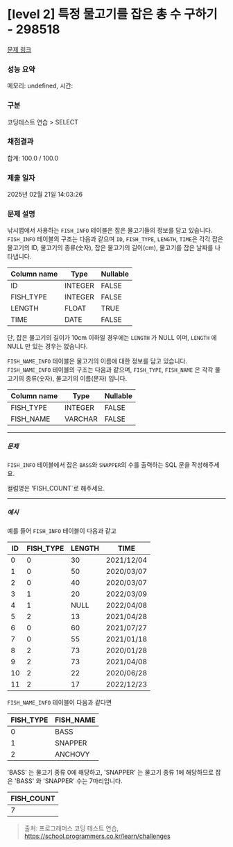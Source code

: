 # [level 2] 특정 물고기를 잡은 총 수 구하기 - 298518 

[문제 링크](https://school.programmers.co.kr/learn/courses/30/lessons/298518?language=mysql) 

### 성능 요약

메모리: undefined, 시간: 

### 구분

코딩테스트 연습 > SELECT

### 채점결과

합계: 100.0 / 100.0

### 제출 일자

2025년 02월 21일 14:03:26

### 문제 설명

<p>낚시앱에서 사용하는 <code>FISH_INFO</code> 테이블은 잡은 물고기들의 정보를 담고 있습니다. <code>FISH_INFO</code> 테이블의 구조는 다음과 같으며 <code>ID</code>, <code>FISH_TYPE</code>, <code>LENGTH</code>, <code>TIME</code>은 각각 잡은 물고기의 ID, 물고기의 종류(숫자), 잡은 물고기의 길이(cm), 물고기를 잡은 날짜를 나타냅니다. </p>
<table class="table">
        <thead><tr>
<th>Column name</th>
<th>Type</th>
<th>Nullable</th>
</tr>
</thead>
        <tbody><tr>
<td>ID</td>
<td>INTEGER</td>
<td>FALSE</td>
</tr>
<tr>
<td>FISH_TYPE</td>
<td>INTEGER</td>
<td>FALSE</td>
</tr>
<tr>
<td>LENGTH</td>
<td>FLOAT</td>
<td>TRUE</td>
</tr>
<tr>
<td>TIME</td>
<td>DATE</td>
<td>FALSE</td>
</tr>
</tbody>
      </table>
<p>단, 잡은 물고기의 길이가 10cm 이하일 경우에는 <code>LENGTH</code> 가 NULL 이며, <code>LENGTH</code> 에 NULL 만 있는 경우는 없습니다.</p>

<p><code>FISH_NAME_INFO</code> 테이블은 물고기의 이름에 대한 정보를 담고 있습니다. <code>FISH_NAME_INFO</code> 테이블의 구조는 다음과 같으며, <code>FISH_TYPE</code>, <code>FISH_NAME</code> 은 각각 물고기의 종류(숫자), 물고기의 이름(문자) 입니다.</p>
<table class="table">
        <thead><tr>
<th>Column name</th>
<th>Type</th>
<th>Nullable</th>
</tr>
</thead>
        <tbody><tr>
<td>FISH_TYPE</td>
<td>INTEGER</td>
<td>FALSE</td>
</tr>
<tr>
<td>FISH_NAME</td>
<td>VARCHAR</td>
<td>FALSE</td>
</tr>
</tbody>
      </table>
<hr>

<h5>문제</h5>

<p><code>FISH_INFO</code> 테이블에서 잡은 <code>BASS</code>와 <code>SNAPPER</code>의 수를 출력하는 SQL 문을 작성해주세요. </p>

<p>컬럼명은 'FISH_COUNT`로 해주세요.</p>

<hr>

<h5>예시</h5>

<p>예를 들어 <code>FISH_INFO</code> 테이블이 다음과 같고</p>
<table class="table">
        <thead><tr>
<th>ID</th>
<th>FISH_TYPE</th>
<th>LENGTH</th>
<th>TIME</th>
</tr>
</thead>
        <tbody><tr>
<td>0</td>
<td>0</td>
<td>30</td>
<td>2021/12/04</td>
</tr>
<tr>
<td>1</td>
<td>0</td>
<td>50</td>
<td>2020/03/07</td>
</tr>
<tr>
<td>2</td>
<td>0</td>
<td>40</td>
<td>2020/03/07</td>
</tr>
<tr>
<td>3</td>
<td>1</td>
<td>20</td>
<td>2022/03/09</td>
</tr>
<tr>
<td>4</td>
<td>1</td>
<td>NULL</td>
<td>2022/04/08</td>
</tr>
<tr>
<td>5</td>
<td>2</td>
<td>13</td>
<td>2021/04/28</td>
</tr>
<tr>
<td>6</td>
<td>0</td>
<td>60</td>
<td>2021/07/27</td>
</tr>
<tr>
<td>7</td>
<td>0</td>
<td>55</td>
<td>2021/01/18</td>
</tr>
<tr>
<td>8</td>
<td>2</td>
<td>73</td>
<td>2020/01/28</td>
</tr>
<tr>
<td>9</td>
<td>2</td>
<td>73</td>
<td>2021/04/08</td>
</tr>
<tr>
<td>10</td>
<td>2</td>
<td>22</td>
<td>2020/06/28</td>
</tr>
<tr>
<td>11</td>
<td>2</td>
<td>17</td>
<td>2022/12/23</td>
</tr>
</tbody>
      </table>
<p><code>FISH_NAME_INFO</code>  테이블이 다음과 같다면</p>
<table class="table">
        <thead><tr>
<th>FISH_TYPE</th>
<th>FISH_NAME</th>
</tr>
</thead>
        <tbody><tr>
<td>0</td>
<td>BASS</td>
</tr>
<tr>
<td>1</td>
<td>SNAPPER</td>
</tr>
<tr>
<td>2</td>
<td>ANCHOVY</td>
</tr>
</tbody>
      </table>
<p>'BASS' 는 물고기 종류 0에 해당하고, 'SNAPPER' 는 물고기 종류 1에 해당하므로 잡은 'BASS' 와 'SNAPPER' 수는 7마리입니다.</p>
<table class="table">
        <thead><tr>
<th>FISH_COUNT</th>
</tr>
</thead>
        <tbody><tr>
<td>7</td>
</tr>
</tbody>
      </table>

> 출처: 프로그래머스 코딩 테스트 연습, https://school.programmers.co.kr/learn/challenges